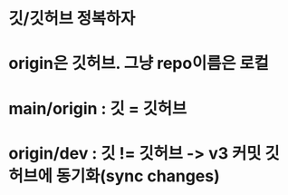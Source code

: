 # 깃/깃허브 정복하자

# origin은 깃허브. 그냥 repo이름은 로컬

# main/origin : 깃 = 깃허브

# origin/dev : 깃 != 깃허브 -> v3 커밋 깃허브에 동기화(sync changes)
